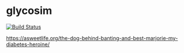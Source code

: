 # glycosim
[![Build Status](https://travis-ci.com/thebookins/glycosim.svg?branch=master)](https://travis-ci.com/thebookins/glycosim)

https://asweetlife.org/the-dog-behind-banting-and-best-marjorie-my-diabetes-heroine/
